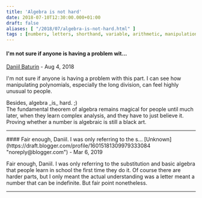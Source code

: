 ```yaml
---
title: 'Algebra is not hard'
date: 2018-07-10T12:30:00.000+01:00
draft: false
aliases: [ "/2018/07/algebra-is-not-hard.html" ]
tags : [numbers, letters, shorthand, variable, arithmetic, manipulation, apples, fruit, algebra, difficulty, oranges, counting, mathematics, maths]
---
```


#### I'm not sure if anyone is having a problem wit...
[Daniil Baturin](https://draft.blogger.com/profile/11927072821310376499 "noreply@blogger.com") - <time datetime="2018-08-23T20:04:35.154+01:00">Aug 4, 2018</time>

I'm not sure if anyone is having a problem with this part. I can see how manipulating polynomials, especially the long division, can feel highly unusual to people.  
  
Besides, algebra \_is\_ hard. ;)  
The fundamental theorem of algebra remains magical for people until much later, when they learn complex analysis, and they have to just believe it. Proving whether a number is algebraic is still a black art.
<hr />
#### Fair enough, Daniil. I was only referring to the s...
[Unknown](https://draft.blogger.com/profile/16015181309979333084 "noreply@blogger.com") - <time datetime="2019-03-09T18:47:48.136Z">Mar 6, 2019</time>

Fair enough, Daniil. I was only referring to the substitution and basic algebra that people learn in school the first time they do it. Of course there are harder parts, but I only meant the actual understanding was a letter meant a number that can be indefinite. But fair point nonetheless.
<hr />
